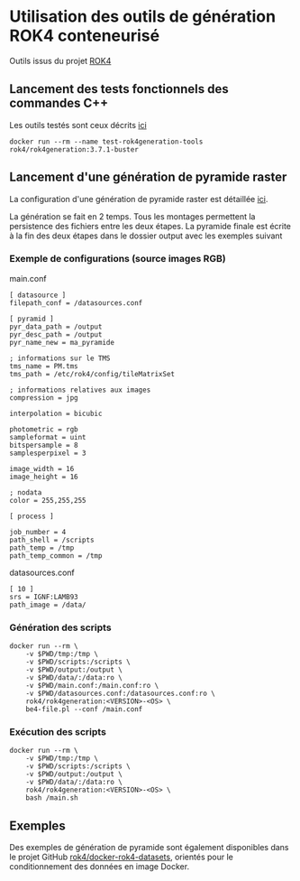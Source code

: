 # Utilisation des outils de génération ROK4 conteneurisé

Outils issus du projet [ROK4](https://github.com/rok4/rok4)

## Lancement des tests fonctionnels des commandes C++

Les outils testés sont ceux décrits [ici](https://github.com/rok4/rok4/tree/master/rok4generation#outils-de-manipulation)

`docker run --rm --name test-rok4generation-tools rok4/rok4generation:3.7.1-buster`


## Lancement d'une génération de pyramide raster

La configuration d'une génération de pyramide raster est détaillée [ici](../../rok4generation/main/bin/be4.md).

La génération se fait en 2 temps. Tous les montages permettent la persistence des fichiers entre les deux étapes. La pyramide finale est écrite à la fin des deux étapes dans le dossier output avec les exemples suivant

### Exemple de configurations (source images RGB)

main.conf
```
[ datasource ]
filepath_conf = /datasources.conf

[ pyramid ]
pyr_data_path = /output
pyr_desc_path = /output
pyr_name_new = ma_pyramide

; informations sur le TMS
tms_name = PM.tms
tms_path = /etc/rok4/config/tileMatrixSet

; informations relatives aux images
compression = jpg

interpolation = bicubic

photometric = rgb
sampleformat = uint
bitspersample = 8
samplesperpixel = 3

image_width = 16
image_height = 16

; nodata
color = 255,255,255

[ process ]

job_number = 4
path_shell = /scripts
path_temp = /tmp
path_temp_common = /tmp
```

datasources.conf
```
[ 10 ]
srs = IGNF:LAMB93
path_image = /data/
```


### Génération des scripts

```
docker run --rm \
	-v $PWD/tmp:/tmp \
	-v $PWD/scripts:/scripts \
	-v $PWD/output:/output \
	-v $PWD/data/:/data:ro \
	-v $PWD/main.conf:/main.conf:ro \
	-v $PWD/datasources.conf:/datasources.conf:ro \
	rok4/rok4generation:<VERSION>-<OS> \
	be4-file.pl --conf /main.conf
```

### Exécution des scripts

```
docker run --rm \
	-v $PWD/tmp:/tmp \
	-v $PWD/scripts:/scripts \
	-v $PWD/output:/output \
	-v $PWD/data/:/data:ro \
	rok4/rok4generation:<VERSION>-<OS> \
	bash /main.sh
```

## Exemples

Des exemples de génération de pyramide sont également disponibles dans le projet GitHub [rok4/docker-rok4-datasets](https://github.com/rok4/docker-rok4-datasets), orientés pour le conditionnement des données en image Docker.

